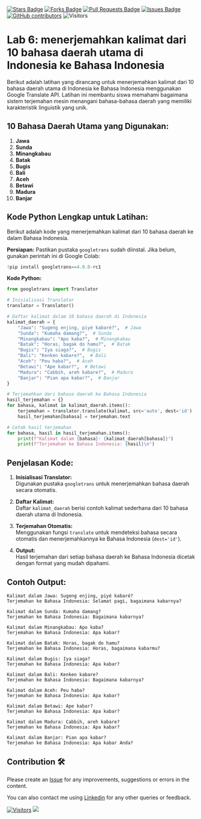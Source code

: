 <a href="https://github.com/drshahizan/special-topic-data-engineering/stargazers"><img src="https://img.shields.io/github/stars/drshahizan/special-topic-data-engineering" alt="Stars Badge"/></a>
<a href="https://github.com/drshahizan/special-topic-data-engineering/network/members"><img src="https://img.shields.io/github/forks/drshahizan/special-topic-data-engineering" alt="Forks Badge"/></a>
<a href="https://github.com/drshahizan/special-topic-data-engineering/pulls"><img src="https://img.shields.io/github/issues-pr/drshahizan/special-topic-data-engineering" alt="Pull Requests Badge"/></a>
<a href="https://github.com/drshahizan/special-topic-data-engineering/issues"><img src="https://img.shields.io/github/issues/drshahizan/special-topic-data-engineering" alt="Issues Badge"/></a>
<a href="https://github.com/drshahizan/special-topic-data-engineering/graphs/contributors"><img alt="GitHub contributors" src="https://img.shields.io/github/contributors/drshahizan/special-topic-data-engineering?color=2b9348"></a>
![Visitors](https://api.visitorbadge.io/api/visitors?path=https%3A%2F%2Fgithub.com%2Fdrshahizan%2Fspecial-topic-data-engineering&labelColor=%23d9e3f0&countColor=%23697689&style=flat)

# Lab 6: menerjemahkan kalimat dari 10 bahasa daerah utama di Indonesia ke Bahasa Indonesia
Berikut adalah latihan yang dirancang untuk menerjemahkan kalimat dari 10 bahasa daerah utama di Indonesia ke Bahasa Indonesia menggunakan Google Translate API. Latihan ini membantu siswa memahami bagaimana sistem terjemahan mesin menangani bahasa-bahasa daerah yang memiliki karakteristik linguistik yang unik.

## 10 Bahasa Daerah Utama yang Digunakan:
1. **Jawa**
2. **Sunda**
3. **Minangkabau**
4. **Batak**
5. **Bugis**
6. **Bali**
7. **Aceh**
8. **Betawi**
9. **Madura**
10. **Banjar**

## Kode Python Lengkap untuk Latihan:

Berikut adalah kode yang menerjemahkan kalimat dari 10 bahasa daerah ke dalam Bahasa Indonesia.

**Persiapan:**
Pastikan pustaka `googletrans` sudah diinstal. Jika belum, gunakan perintah ini di Google Colab:

```python
!pip install googletrans==4.0.0-rc1
```

**Kode Python:**

```python
from googletrans import Translator

# Inisialisasi Translator
translator = Translator()

# Daftar kalimat dalam 10 bahasa daerah di Indonesia
kalimat_daerah = {
    "Jawa": "Sugeng enjing, piyé kabaré?",  # Jawa
    "Sunda": "Kumaha damang?",  # Sunda
    "Minangkabau": "Apo kaba?",  # Minangkabau
    "Batak": "Horas, bagak do hamu?",  # Batak
    "Bugis": "Iya siaga?",  # Bugis
    "Bali": "Kenken kabare?",  # Bali
    "Aceh": "Peu haba?",  # Aceh
    "Betawi": "Ape kabar?",  # Betawi
    "Madura": "Cabbih, areh kabare?",  # Madura
    "Banjar": "Pian apa kabar?",  # Banjar
}

# Terjemahkan dari bahasa daerah ke Bahasa Indonesia
hasil_terjemahan = {}
for bahasa, kalimat in kalimat_daerah.items():
    terjemahan = translator.translate(kalimat, src='auto', dest='id')
    hasil_terjemahan[bahasa] = terjemahan.text

# Cetak hasil terjemahan
for bahasa, hasil in hasil_terjemahan.items():
    print(f"Kalimat dalam {bahasa}: {kalimat_daerah[bahasa]}")
    print(f"Terjemahan ke Bahasa Indonesia: {hasil}\n")
```

## Penjelasan Kode:
1. **Inisialisasi Translator:**  
   Digunakan pustaka `googletrans` untuk menerjemahkan bahasa daerah secara otomatis.
   
2. **Daftar Kalimat:**  
   Daftar `kalimat_daerah` berisi contoh kalimat sederhana dari 10 bahasa daerah utama di Indonesia.

3. **Terjemahan Otomatis:**  
   Menggunakan fungsi `translate` untuk mendeteksi bahasa secara otomatis dan menerjemahkannya ke Bahasa Indonesia (`dest='id'`).

4. **Output:**  
   Hasil terjemahan dari setiap bahasa daerah ke Bahasa Indonesia dicetak dengan format yang mudah dipahami.

## Contoh Output:

```
Kalimat dalam Jawa: Sugeng enjing, piyé kabaré?
Terjemahan ke Bahasa Indonesia: Selamat pagi, bagaimana kabarnya?

Kalimat dalam Sunda: Kumaha damang?
Terjemahan ke Bahasa Indonesia: Bagaimana kabarnya?

Kalimat dalam Minangkabau: Apo kaba?
Terjemahan ke Bahasa Indonesia: Apa kabar?

Kalimat dalam Batak: Horas, bagak do hamu?
Terjemahan ke Bahasa Indonesia: Horas, bagaimana kabarmu?

Kalimat dalam Bugis: Iya siaga?
Terjemahan ke Bahasa Indonesia: Apa kabar?

Kalimat dalam Bali: Kenken kabare?
Terjemahan ke Bahasa Indonesia: Bagaimana kabarnya?

Kalimat dalam Aceh: Peu haba?
Terjemahan ke Bahasa Indonesia: Apa kabar?

Kalimat dalam Betawi: Ape kabar?
Terjemahan ke Bahasa Indonesia: Apa kabar?

Kalimat dalam Madura: Cabbih, areh kabare?
Terjemahan ke Bahasa Indonesia: Apa kabar?

Kalimat dalam Banjar: Pian apa kabar?
Terjemahan ke Bahasa Indonesia: Apa kabar Anda?
```


## Contribution 🛠️
Please create an [Issue](https://github.com/drshahizan/special-topic-data-engineering/issues) for any improvements, suggestions or errors in the content.

You can also contact me using [Linkedin](https://www.linkedin.com/in/drshahizan/) for any other queries or feedback.

[![Visitors](https://api.visitorbadge.io/api/visitors?path=https%3A%2F%2Fgithub.com%2Fdrshahizan&labelColor=%23697689&countColor=%23555555&style=plastic)](https://visitorbadge.io/status?path=https%3A%2F%2Fgithub.com%2Fdrshahizan)
![](https://hit.yhype.me/github/profile?user_id=81284918)





